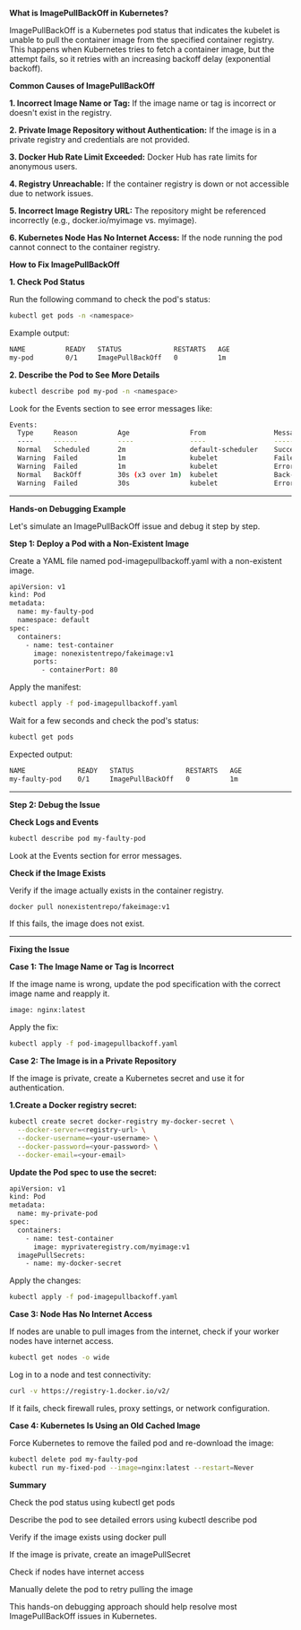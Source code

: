 **What is ImagePullBackOff in Kubernetes?**

ImagePullBackOff is a Kubernetes pod status that indicates the kubelet is unable to pull the container image from the specified container registry. This happens when Kubernetes tries to fetch a container image, but the attempt fails, so it retries with an increasing backoff delay (exponential backoff).

**Common Causes of ImagePullBackOff**

**1. Incorrect Image Name or Tag:** If the image name or tag is incorrect or doesn't exist in the registry.

**2. Private Image Repository without Authentication:** If the image is in a private registry and credentials are not provided.

**3. Docker Hub Rate Limit Exceeded:** Docker Hub has rate limits for anonymous users.

**4. Registry Unreachable:** If the container registry is down or not accessible due to network issues.

**5. Incorrect Image Registry URL:** The repository might be referenced incorrectly (e.g., docker.io/myimage vs. myimage).

**6. Kubernetes Node Has No Internet Access:** If the node running the pod cannot connect to the container registry.

**How to Fix ImagePullBackOff**

**1. Check Pod Status**

Run the following command to check the pod's status:

```bash
kubectl get pods -n <namespace>
```

Example output:

```bash
NAME          READY   STATUS             RESTARTS   AGE
my-pod        0/1     ImagePullBackOff   0          1m
```

**2. Describe the Pod to See More Details**

```bash
kubectl describe pod my-pod -n <namespace>
```

Look for the Events section to see error messages like:

```bash
Events:
  Type     Reason          Age               From                 Message
  ----     ------          ----              ----                 -------
  Normal   Scheduled       2m                default-scheduler    Successfully assigned default/my-pod to worker-node
  Warning  Failed          1m                kubelet              Failed to pull image "myimage:v1": rpc error: code = NotFound desc = failed to pull and unpack image "myimage:v1": failed to resolve reference "myimage:v1": not found
  Warning  Failed          1m                kubelet              Error: ErrImagePull
  Normal   BackOff         30s (x3 over 1m)  kubelet              Back-off pulling image "myimage:v1"
  Warning  Failed          30s               kubelet              Error: ImagePullBackOff
```

---

**Hands-on Debugging Example**

Let's simulate an ImagePullBackOff issue and debug it step by step.

**Step 1: Deploy a Pod with a Non-Existent Image**

Create a YAML file named pod-imagepullbackoff.yaml with a non-existent image.

```bash
apiVersion: v1
kind: Pod
metadata:
  name: my-faulty-pod
  namespace: default
spec:
  containers:
    - name: test-container
      image: nonexistentrepo/fakeimage:v1
      ports:
        - containerPort: 80
```

Apply the manifest:

```bash
kubectl apply -f pod-imagepullbackoff.yaml
```

Wait for a few seconds and check the pod's status:

```bash
kubectl get pods
```

Expected output:

```bash
NAME             READY   STATUS             RESTARTS   AGE
my-faulty-pod    0/1     ImagePullBackOff   0          1m
```

---

**Step 2: Debug the Issue**

**Check Logs and Events**

```bash
kubectl describe pod my-faulty-pod
```

Look at the Events section for error messages.

**Check if the Image Exists**

Verify if the image actually exists in the container registry.

```bash
docker pull nonexistentrepo/fakeimage:v1
```

If this fails, the image does not exist.

---

**Fixing the Issue**

**Case 1: The Image Name or Tag is Incorrect**

If the image name is wrong, update the pod specification with the correct image name and reapply it.

```bash
image: nginx:latest
```

Apply the fix:

```bash
kubectl apply -f pod-imagepullbackoff.yaml
```

**Case 2: The Image is in a Private Repository**

If the image is private, create a Kubernetes secret and use it for authentication.

**1.Create a Docker registry secret:**

```bash
kubectl create secret docker-registry my-docker-secret \
  --docker-server=<registry-url> \
  --docker-username=<your-username> \
  --docker-password=<your-password> \
  --docker-email=<your-email>
```

**Update the Pod spec to use the secret:**

```bash
apiVersion: v1
kind: Pod
metadata:
  name: my-private-pod
spec:
  containers:
    - name: test-container
      image: myprivateregistry.com/myimage:v1
  imagePullSecrets:
    - name: my-docker-secret
```

Apply the changes:

```bash
kubectl apply -f pod-imagepullbackoff.yaml
```

**Case 3: Node Has No Internet Access**

If nodes are unable to pull images from the internet, check if your worker nodes have internet access.

```bash
kubectl get nodes -o wide
```

Log in to a node and test connectivity:

```bash
curl -v https://registry-1.docker.io/v2/
```

If it fails, check firewall rules, proxy settings, or network configuration.

**Case 4: Kubernetes Is Using an Old Cached Image**

Force Kubernetes to remove the failed pod and re-download the image:

```bash
kubectl delete pod my-faulty-pod
kubectl run my-fixed-pod --image=nginx:latest --restart=Never
```

**Summary**

Check the pod status using kubectl get pods

Describe the pod to see detailed errors using kubectl describe pod <pod-name>

Verify if the image exists using docker pull <image>

If the image is private, create an imagePullSecret

Check if nodes have internet access

Manually delete the pod to retry pulling the image

This hands-on debugging approach should help resolve most ImagePullBackOff issues in Kubernetes.
